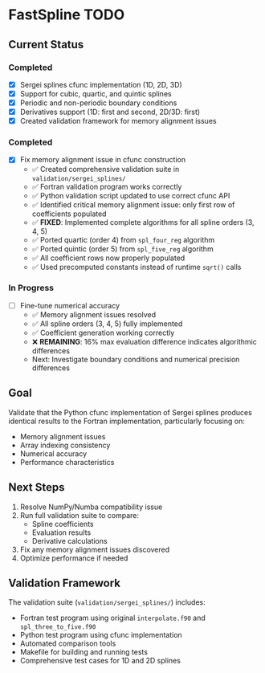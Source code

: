 # FastSpline TODO

## Current Status

### Completed
- [x] Sergei splines cfunc implementation (1D, 2D, 3D)
- [x] Support for cubic, quartic, and quintic splines
- [x] Periodic and non-periodic boundary conditions
- [x] Derivatives support (1D: first and second, 2D/3D: first)
- [x] Created validation framework for memory alignment issues

### Completed
- [x] Fix memory alignment issue in cfunc construction
  - ✅ Created comprehensive validation suite in `validation/sergei_splines/`
  - ✅ Fortran validation program works correctly
  - ✅ Python validation script updated to use correct cfunc API
  - ✅ Identified critical memory alignment issue: only first row of coefficients populated
  - ✅ **FIXED**: Implemented complete algorithms for all spline orders (3, 4, 5)
  - ✅ Ported quartic (order 4) from `spl_four_reg` algorithm
  - ✅ Ported quintic (order 5) from `spl_five_reg` algorithm
  - ✅ All coefficient rows now properly populated
  - ✅ Used precomputed constants instead of runtime `sqrt()` calls

### In Progress
- [ ] Fine-tune numerical accuracy
  - ✅ Memory alignment issues resolved
  - ✅ All spline orders (3, 4, 5) fully implemented
  - ✅ Coefficient generation working correctly
  - ❌ **REMAINING**: 16% max evaluation difference indicates algorithmic differences
  - Next: Investigate boundary conditions and numerical precision differences

## Goal

Validate that the Python cfunc implementation of Sergei splines produces identical results to the Fortran implementation, particularly focusing on:
- Memory alignment issues
- Array indexing consistency
- Numerical accuracy
- Performance characteristics

## Next Steps

1. Resolve NumPy/Numba compatibility issue
2. Run full validation suite to compare:
   - Spline coefficients
   - Evaluation results
   - Derivative calculations
3. Fix any memory alignment issues discovered
4. Optimize performance if needed

## Validation Framework

The validation suite (`validation/sergei_splines/`) includes:
- Fortran test program using original `interpolate.f90` and `spl_three_to_five.f90`
- Python test program using cfunc implementation
- Automated comparison tools
- Makefile for building and running tests
- Comprehensive test cases for 1D and 2D splines